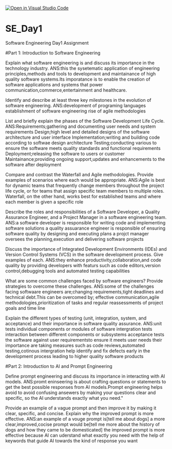 [![Open in Visual Studio Code](https://classroom.github.com/assets/open-in-vscode-2e0aaae1b6195c2367325f4f02e2d04e9abb55f0b24a779b69b11b9e10269abc.svg)](https://classroom.github.com/online_ide?assignment_repo_id=18389441&assignment_repo_type=AssignmentRepo)
# SE_Day1
Software Engineering Day1 Assignment

#Part 1: Introduction to Software Engineering

Explain what software engineering is and discuss its importance in the technology industry.
ANS:this the sysetematic application of engineering principles,methods and tools to development and maintainance of high quality software systems.Its imporatance is
to enable the creation of software applications and systems that power communication,commerce,entertainment and healthcare.

Identify and describe at least three key milestones in the evolution of software engineering.
ANS:development of programing languages
    establishment of software engineering
    rise of agile methodologies

List and briefly explain the phases of the Software Development Life Cycle.
ANS:Requirements;gathering and documenting user needs and system requirements
    Design;high level and detailed designs of the software architecture and user interface
    Implementation;writing and building code according to softwae design architecture
    Testing;conducting various to ensure the software meets quality standards and functional requirements
    Deployment;releasing the software to users or customer
    Maintainance;providing ongoing support,updates and enhancements to the software after deployment

Compare and contrast the Waterfall and Agile methodologies. Provide examples of scenarios where each would be appropriate.
ANS:Agile is best for dynamic teams that frequently change members throughout the project life cycle, or for teams that assign specific team members to multiple roles. Waterfall, on the other hand, works best for established teams and where each member is given a specific role

Describe the roles and responsibilities of a Software Developer, a Quality Assurance Engineer, and a Project Manager in a software engineering team.
ANS:a software developer is responsible for writing code and implementing software solutions
    a quality assuarance engineer is responsible of ensuring software quality by designing and executing plans
    a projct manager oversees the planning,execution and delivering software projects

Discuss the importance of Integrated Development Environments (IDEs) and Version Control Systems (VCS) in the software development process. Give examples of each.
ANS:they enhance productivity,collaboration,and code quality by providing developers with featurs such as code editors,version control,debugging tools and automated testing capabilities

What are some common challenges faced by software engineers? Provide strategies to overcome these challenges.
ANS:some of the challenges facing softwaare engineers are;changing requirements,tight deadlines and technical debt.This can be overcomed by; effective communication,agile methodologies,prioritization of tasks and regular reassessments of project goals and time line

Explain the different types of testing (unit, integration, system, and acceptance) and their importance in software quality assurance.
ANS:unit tests individual components or modules of software
    intergration tests interaction between different components or subsystems 
    acceptance tests the software against user requirementsto ensure it meets user needs
    their importance are taking measures such as code reviews,automated testing,cotinous intergration help identify and fix defects early in the development process leading to higher quality software products

#Part 2: Introduction to AI and Prompt Engineering

Define prompt engineering and discuss its importance in interacting with AI models.
ANS:promt eninseering  is about crafting questions or statements to get the best possible responses from AI models.Prompt engineering helps avoid to avoid confusing ansewers by making your questions clear and specific, so the AI understands exactly what you need."

Provide an example of a vague prompt and then improve it by making it clear, specific, and concise. Explain why the improved prompt is more effective.
ANS:an example of a vouge prompt is[tell me about dogs] a more clear,improved,cocise prompt would be[tell me more about the history of dogs and how they came to be domesticated] the improved prompt is more effective because AI can uderstand what exactly you need with the help of keywords that guide AI towards the kind of response you want 
